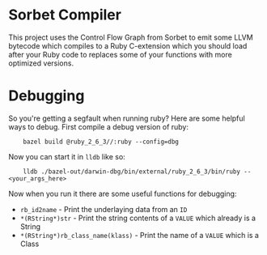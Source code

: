 # Sorbet Compiler

This project uses the Control Flow Graph from Sorbet to emit some LLVM bytecode
which compiles to a Ruby C-extension which you should load after your Ruby code
to replaces some of your functions with more optimized versions.

# Debugging

So you're getting a segfault when running ruby? Here are some helpful ways to
debug. First compile a debug version of ruby:

```
    bazel build @ruby_2_6_3//:ruby --config=dbg
```

Now you can start it in `lldb` like so:

```
    lldb ./bazel-out/darwin-dbg/bin/external/ruby_2_6_3/bin/ruby -- <your_args_here>
```

Now when you run it there are some useful functions for debugging:

* `rb_id2name` - Print the underlaying data from an `ID`
* `*(RString*)str` - Print the string contents of a `VALUE` which already is a String
* `*(RString*)rb_class_name(klass)` - Print the name of a `VALUE` which is a Class
